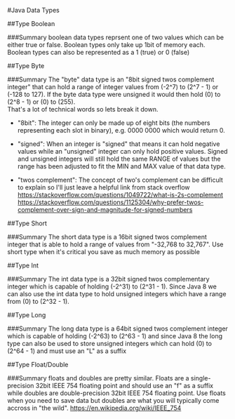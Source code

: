 #Java Data Types

##Type
Boolean

###Summary
boolean data types reprsent one of two values which can be either
true or false. Boolean types only take up 1bit of memory each.
Boolean types can also be represented as a 1 (true) or 0 (false)


##Type
Byte

###Summary
The "byte" data type is an "8bit signed twos complement integer" that can hold
a range of integer values from (-2^7) to (2^7 - 1) or (-128 to 127). If the
byte data type were unsigned it would then hold (0) to (2^8 - 1) or (0) to
(255).  
That's a lot of technical words so lets break it down.

- "8bit": The integer can only be made up of eight bits (the numbers
representing each slot in binary), e.g. 0000 0000 which would return 0.

- "signed": When an integer is "signed" that means it can hold negative values
while an "unsigned" integer can only hold positive values. Signed and unsigned
integers will still hold the same RANGE of values but the range has been
adjusted to fit the MIN and MAX value of that data type.

- "twos complement": The concept of two's complement can be difficult to
explain so I'll just leave a helpful link from stack overflow
https://stackoverflow.com/questions/1049722/what-is-2s-complement
https://stackoverflow.com/questions/1125304/why-prefer-twos-complement-over-sign-and-magnitude-for-signed-numbers


##Type
Short

###Summary
The short data type is a 16bit signed twos complement integer that is able to
hold a range of values from "-32,768 to 32,767". Use short type when it's
critical you save as much memory as possible


##Type
Int

###Summary
The int data type is a 32bit signed twos complementary integer which is capable
of holding (-2^31) to (2^31 - 1). Since Java 8 we can also use the int data
type to hold unsigned integers which have a range from (0) to (2^32 - 1).


##Type
Long

###Summary
The long data type is a 64bit signed twos complement integer which is capable 
of holding (-2^63) to (2^63 - 1) and since Java 8 the long type can also be
used to store unsigned integers which can hold (0) to (2^64 - 1) and must use
an "L" as a suffix


##Type
Float/Double

###Summary
floats and doubles are pretty similar. Floats are a single-precision 32bit IEEE
754 floating point and should use an "f" as a suffix while doubles are
double-precision 32bit IEEE 754 floating point. Use floats when you need to
save data but doubles are what you will typically come accross in "the wild".
https://en.wikipedia.org/wiki/IEEE_754